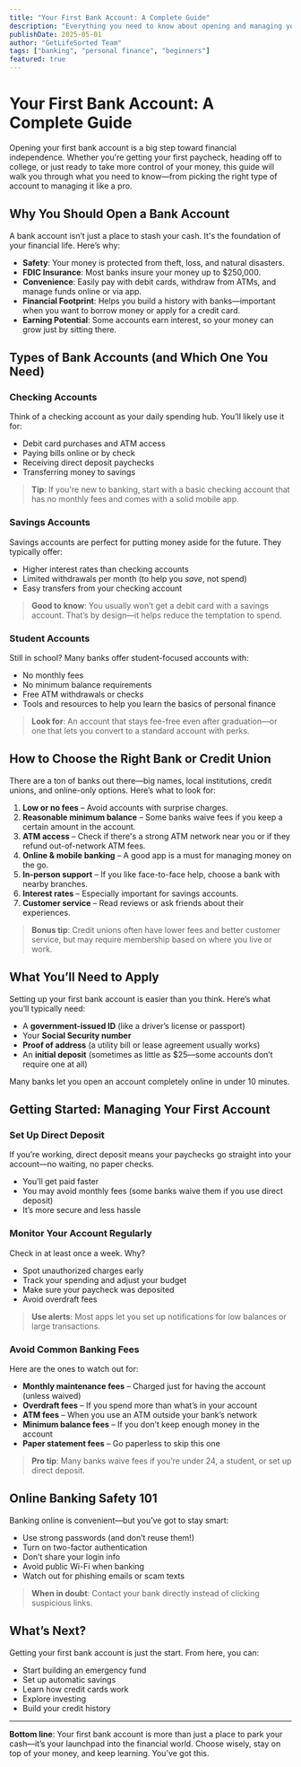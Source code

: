 ```yaml
---
title: "Your First Bank Account: A Complete Guide"
description: "Everything you need to know about opening and managing your first bank account, from choosing the right type to avoiding common fees."
publishDate: 2025-05-01
author: "GetLifeSorted Team"
tags: ["banking", "personal finance", "beginners"]
featured: true
---
```


# Your First Bank Account: A Complete Guide

Opening your first bank account is a big step toward financial independence. Whether you're getting your first paycheck, heading off to college, or just ready to take more control of your money, this guide will walk you through what you need to know—from picking the right type of account to managing it like a pro.

## Why You Should Open a Bank Account

A bank account isn’t just a place to stash your cash. It's the foundation of your financial life. Here’s why:

- **Safety**: Your money is protected from theft, loss, and natural disasters.
- **FDIC Insurance**: Most banks insure your money up to $250,000.
- **Convenience**: Easily pay with debit cards, withdraw from ATMs, and manage funds online or via app.
- **Financial Footprint**: Helps you build a history with banks—important when you want to borrow money or apply for a credit card.
- **Earning Potential**: Some accounts earn interest, so your money can grow just by sitting there.

## Types of Bank Accounts (and Which One You Need)

### Checking Accounts  
Think of a checking account as your daily spending hub. You’ll likely use it for:

- Debit card purchases and ATM access  
- Paying bills online or by check  
- Receiving direct deposit paychecks  
- Transferring money to savings  

> **Tip**: If you're new to banking, start with a basic checking account that has no monthly fees and comes with a solid mobile app.

### Savings Accounts  
Savings accounts are perfect for putting money aside for the future. They typically offer:

- Higher interest rates than checking accounts  
- Limited withdrawals per month (to help you *save*, not spend)  
- Easy transfers from your checking account  

> **Good to know**: You usually won’t get a debit card with a savings account. That’s by design—it helps reduce the temptation to spend.

### Student Accounts  
Still in school? Many banks offer student-focused accounts with:

- No monthly fees  
- No minimum balance requirements  
- Free ATM withdrawals or checks  
- Tools and resources to help you learn the basics of personal finance  

> **Look for**: An account that stays fee-free even after graduation—or one that lets you convert to a standard account with perks.

## How to Choose the Right Bank or Credit Union

There are a ton of banks out there—big names, local institutions, credit unions, and online-only options. Here’s what to look for:

1. **Low or no fees** – Avoid accounts with surprise charges.  
2. **Reasonable minimum balance** – Some banks waive fees if you keep a certain amount in the account.  
3. **ATM access** – Check if there's a strong ATM network near you or if they refund out-of-network ATM fees.  
4. **Online & mobile banking** – A good app is a must for managing money on the go.  
5. **In-person support** – If you like face-to-face help, choose a bank with nearby branches.  
6. **Interest rates** – Especially important for savings accounts.  
7. **Customer service** – Read reviews or ask friends about their experiences.

> **Bonus tip**: Credit unions often have lower fees and better customer service, but may require membership based on where you live or work.

## What You’ll Need to Apply

Setting up your first bank account is easier than you think. Here’s what you’ll typically need:

- A **government-issued ID** (like a driver’s license or passport)  
- Your **Social Security number**  
- **Proof of address** (a utility bill or lease agreement usually works)  
- An **initial deposit** (sometimes as little as $25—some accounts don’t require one at all)

Many banks let you open an account completely online in under 10 minutes.

## Getting Started: Managing Your First Account

### Set Up Direct Deposit  
If you’re working, direct deposit means your paychecks go straight into your account—no waiting, no paper checks.  

- You’ll get paid faster  
- You may avoid monthly fees (some banks waive them if you use direct deposit)  
- It’s more secure and less hassle  

### Monitor Your Account Regularly  
Check in at least once a week. Why?

- Spot unauthorized charges early  
- Track your spending and adjust your budget  
- Make sure your paycheck was deposited  
- Avoid overdraft fees

> **Use alerts**: Most apps let you set up notifications for low balances or large transactions.

### Avoid Common Banking Fees  
Here are the ones to watch out for:

- **Monthly maintenance fees** – Charged just for having the account (unless waived)  
- **Overdraft fees** – If you spend more than what’s in your account  
- **ATM fees** – When you use an ATM outside your bank’s network  
- **Minimum balance fees** – If you don’t keep enough money in the account  
- **Paper statement fees** – Go paperless to skip this one  

> **Pro tip**: Many banks waive fees if you’re under 24, a student, or set up direct deposit.

## Online Banking Safety 101

Banking online is convenient—but you’ve got to stay smart:

- Use strong passwords (and don’t reuse them!)  
- Turn on two-factor authentication  
- Don’t share your login info  
- Avoid public Wi-Fi when banking  
- Watch out for phishing emails or scam texts

> **When in doubt**: Contact your bank directly instead of clicking suspicious links.

## What’s Next?

Getting your first bank account is just the start. From here, you can:

- Start building an emergency fund  
- Set up automatic savings  
- Learn how credit cards work  
- Explore investing  
- Build your credit history  

---

**Bottom line**: Your first bank account is more than just a place to park your cash—it’s your launchpad into the financial world. Choose wisely, stay on top of your money, and keep learning. You’ve got this.
